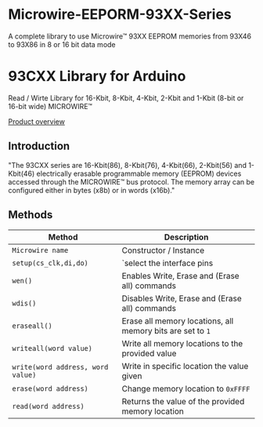 # Microwire-EEPORM-93XX-Series
A complete library to use Microwire™  93XX EEPROM memories from  93X46 to 93X86 in 8 or 16 bit data mode
# 93CXX Library for Arduino

 Read / Wirte Library for 16-Kbit, 8-Kbit, 4-Kbit, 2-Kbit and 1-Kbit (8-bit or 16-bit wide) MICROWIRE™
 
[Product overview](https://www.st.com/en/memories/m93c86-r.html#overview)

## Introduction

"The 93CXX series are 16-Kbit(86), 8-Kbit(76), 4-Kbit(66), 2-Kbit(56) and 1-Kbit(46)  electrically
erasable programmable memory (EEPROM) devices accessed through the MICROWIRE™ bus protocol. The
memory array can be configured either in bytes (x8b) or in words (x16b)."


## Methods

| Method |  Description |
| ------ | ------ |
| `Microwire name` | Constructor / Instance |
| `setup(cs_clk,di,do)` |  `select the interface pins |
| `wen()` | Enables Write, Erase and (Erase all) commands|
| `wdis()`| Disables Write, Erase and (Erase all) commands  |
| `eraseall()` | Erase all memory locations, all memory bits are set to  `1` |
| `writeall(word value)` | Write all memory locations to the provided value |
| `write(word address, word value)` | Write in specific location the value given  |
| `erase(word address)` | Change memory location to `0xFFFF`|
| `read(word address)` | Returns the value of the provided memory location|
